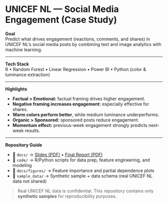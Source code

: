 # UNICEF NL — Social Media Engagement (Case Study)

**Goal**  
Predict what drives engagement (reactions, comments, and shares) in UNICEF NL’s social media posts by combining text and image analytics with machine learning.

---

**Tech Stack**  
 R • Random Forest • Linear Regression • Power BI • Python (color & luminance extraction)

---

**Highlights**  
- **Factual > Emotional:** factual framing drives higher engagement.  
- **Negative framing increases engagement:** especially effective for shares.  
- **Warm colors perform better**, while medium luminance underperforms.  
- **Organic > Sponsored:** sponsored posts reduce engagement.  
- **Momentum effect:** previous-week engagement strongly predicts next-week results.

---

**Repository Guide**  
- 📁 `docs/` → [Slides (PDF)](../docs/UNICEF_presentation.pdf) • [Final Report (PDF)](../docs/UNICEF_final_report.pdf)  
- 📁 `code/` → R/Python scripts for data prep, feature engineering, and modeling  
- 📁 `docs/figures/` → Feature importance and partial dependence plots  
- 📁 `sample_data/` → Synthetic sample + data schema (real UNICEF NL data not shared)

>  Real UNICEF NL data is confidential. This repository contains only **synthetic samples** for reproducibility purposes.
